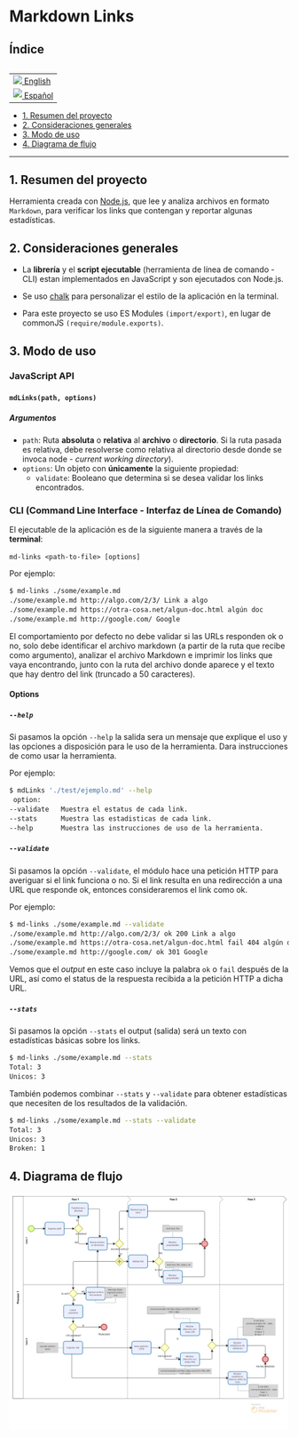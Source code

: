 # Markdown Links

## Índice

<table align="right">
 <tr><td> <a href="README.md"><img src="./images/usa.png" height="13"> English</a></td></tr>
 <tr><td><a href="README_es.md"><img style="margin: 0px 0px 2px 0px" src="./images/esp.png" height="8.5"> Español</a></td></tr>
</td></tr>
</table>

* [1. Resumen del proyecto](#1-resumen-del-proyecto)
* [2. Consideraciones generales](#2-consideraciones-generales)
* [3. Modo de uso](#4-modo-de-uso)
* [4. Diagrama de flujo](#5-diagrama-de-flujo)

***


## 1. Resumen del proyecto

Herramienta creada con [Node.js](https://nodejs.org/), que lee y analiza archivos
en formato `Markdown`, para verificar los links que contengan y reportar
algunas estadísticas.

## 2. Consideraciones generales

* La **librería** y el **script ejecutable** (herramienta de línea de comando -
  CLI) estan implementados en JavaScript y son ejecutados con Node.js.
  
 * Se uso [chalk](https://www.npmjs.com/package/chalk) para personalizar
 el estilo de la aplicación en la terminal.

* Para este proyecto se uso ES Modules `(import/export)`, en lugar de commonJS `(require/module.exports)`.

## 3. Modo de uso 
### JavaScript API

#### `mdLinks(path, options)`

##### Argumentos

* `path`: Ruta **absoluta** o **relativa** al **archivo** o **directorio**.
Si la ruta pasada es relativa, debe resolverse como relativa al directorio
desde donde se invoca node - _current working directory_).
* `options`: Un objeto con **únicamente** la siguiente propiedad:
  - `validate`: Booleano que determina si se desea validar los links
    encontrados.

### CLI (Command Line Interface - Interfaz de Línea de Comando)

El ejecutable de la aplicación es de la siguiente
manera a través de la **terminal**:

`md-links <path-to-file> [options]`

Por ejemplo:

```sh
$ md-links ./some/example.md
./some/example.md http://algo.com/2/3/ Link a algo
./some/example.md https://otra-cosa.net/algun-doc.html algún doc
./some/example.md http://google.com/ Google
```

El comportamiento por defecto no debe validar si las URLs responden ok o no,
solo debe identificar el archivo markdown (a partir de la ruta que recibe como
argumento), analizar el archivo Markdown e imprimir los links que vaya
encontrando, junto con la ruta del archivo donde aparece y el texto
que hay dentro del link (truncado a 50 caracteres).

#### Options

##### `--help`

Si pasamos la opción `--help` la salida sera un mensaje que explique el uso y las opciones a disposición para le uso de la herramienta. Dara instrucciones de como usar la herramienta. 

Por ejemplo:

```sh
$ mdLinks './test/ejemplo.md' --help
 option: 
--validate   Muestra el estatus de cada link.
--stats      Muestra las estadisticas de cada link.
--help       Muestra las instrucciones de uso de la herramienta.
```

##### `--validate`

Si pasamos la opción `--validate`, el módulo hace una petición HTTP para
averiguar si el link funciona o no. Si el link resulta en una redirección a una
URL que responde ok, entonces consideraremos el link como ok.

Por ejemplo:

```sh
$ md-links ./some/example.md --validate
./some/example.md http://algo.com/2/3/ ok 200 Link a algo
./some/example.md https://otra-cosa.net/algun-doc.html fail 404 algún doc
./some/example.md http://google.com/ ok 301 Google
```

Vemos que el _output_ en este caso incluye la palabra `ok` o `fail` después de
la URL, así como el status de la respuesta recibida a la petición HTTP a dicha
URL.

##### `--stats`

Si pasamos la opción `--stats` el output (salida) será un texto con estadísticas
básicas sobre los links.

```sh
$ md-links ./some/example.md --stats
Total: 3
Unicos: 3
```

También podemos combinar `--stats` y `--validate` para obtener estadísticas que
necesiten de los resultados de la validación.

```sh
$ md-links ./some/example.md --stats --validate
Total: 3
Unicos: 3
Broken: 1
```

## 4. Diagrama de flujo

![FlowChart](./diagramaFlujoMD.png)
